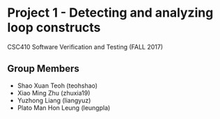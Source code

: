 # Project 1 - Detecting and analyzing loop constructs 
CSC410 Software Verification and Testing (FALL 2017)

## Group Members
- Shao Xuan Teoh (teohshao) 
- Xiao Ming Zhu (zhuxia19) 
- Yuzhong Liang (liangyuz) 
- Plato Man Hon Leung (leungpla) 
